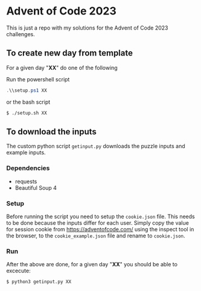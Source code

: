 # Advent of Code 2023
This is just a repo with my solutions for the Advent of Code 2023 challenges.

## To create new day from template
For a given day "**XX**" do one of the following

Run the powershell script
```powershell
.\\setup.ps1 XX
```
or the bash script
```bash
$ ./setup.sh XX
```

## To download the inputs
The custom python script `getinput.py` downloads the puzzle inputs
and example inputs. 

### Dependencies
* requests
* Beautiful Soup 4

### Setup

Before running the script you need to setup the `cookie.json` file. This needs to be done because the inputs differ for each user. Simply copy the value for session cookie from https://adventofcode.com/ using the inspect tool in the browser, to the `cookie_example.json` file and rename to `cookie.json`.

### Run
After the above are done, for a given day "**XX**" you should be able to excecute:

```bash
$ python3 getinput.py XX
```

<!-- ## To run a solution
For a given day "**XX**" do one of the following

### Rust scripts
To run with example input:

```bash
$ make dayXX
``` -->
